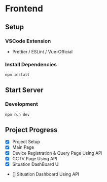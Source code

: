 # Frontend

## Setup

### VSCode Extension

- Prettier / ESLint / Vue-Official

### Install Dependencies

```bash
npm install
```

## Start Server

### Development

```bash
npm run dev
```

## Project Progress

- [x] Project Setup
- [x] Main Page
- [x] Device Registration & Query Page Using API
- [x] CCTV Page Using API
- [x] Situation DashBoard UI
- [] Situation Dashboard Using API
